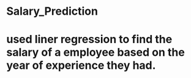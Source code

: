 # Salary_Prediction
# used liner regression to find the salary of a employee based on the year of experience they had.
